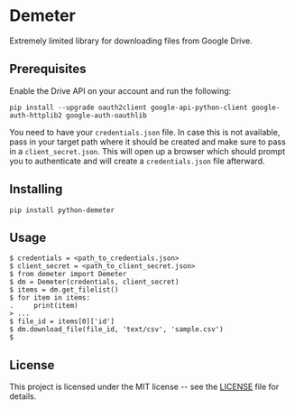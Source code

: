 # Demeter
Extremely limited library for downloading files from Google Drive.

## Prerequisites

Enable the Drive API on your account and run the following:

```
pip install --upgrade oauth2client google-api-python-client google-auth-httplib2 google-auth-oauthlib
```

You need to have your `credentials.json` file. In case this is not available, pass in your target path where it should be created and make sure to pass in a `client_secret.json`. This will open up a browser which should prompt you to authenticate and will create a `credentials.json` file afterward.

## Installing

```
pip install python-demeter
```

## Usage

```
$ credentials = <path_to_credentials.json>
$ client_secret = <path_to_client_secret.json>
$ from demeter import Demeter
$ dm = Demeter(credentials, client_secret)
$ items = dm.get_filelist()
$ for item in items:
.     print(item)
> ...
$ file_id = items[0]['id']
$ dm.download_file(file_id, 'text/csv', 'sample.csv')
$
```

## License

This project is licensed under the MIT license -- see the [LICENSE](LICENSE) file for details.